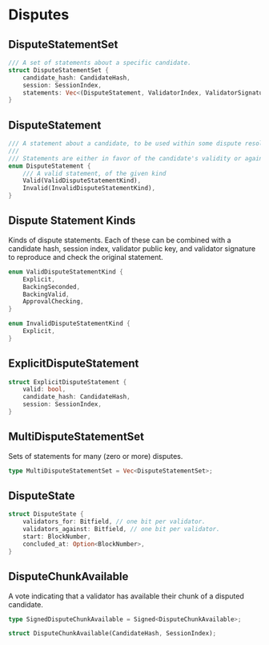 # Disputes

## DisputeStatementSet 

```rust
/// A set of statements about a specific candidate.
struct DisputeStatementSet {
    candidate_hash: CandidateHash,
    session: SessionIndex,
    statements: Vec<(DisputeStatement, ValidatorIndex, ValidatorSignature)>,
}
```

## DisputeStatement

```rust
/// A statement about a candidate, to be used within some dispute resolution process.
///
/// Statements are either in favor of the candidate's validity or against it.
enum DisputeStatement {
    /// A valid statement, of the given kind
    Valid(ValidDisputeStatementKind),
    Invalid(InvalidDisputeStatementKind),
}

```

## Dispute Statement Kinds

Kinds of dispute statements. Each of these can be combined with a candidate hash, session index, validator public key, and validator signature to reproduce and check the original statement.

```rust
enum ValidDisputeStatementKind {
    Explicit,
    BackingSeconded,
    BackingValid,
    ApprovalChecking,
}

enum InvalidDisputeStatementKind {
    Explicit,
}
```

## ExplicitDisputeStatement

```rust
struct ExplicitDisputeStatement {
    valid: bool,
    candidate_hash: CandidateHash,
    session: SessionIndex,
}
```

## MultiDisputeStatementSet

Sets of statements for many (zero or more) disputes.

```rust
type MultiDisputeStatementSet = Vec<DisputeStatementSet>;
```

## DisputeState

```rust
struct DisputeState {
    validators_for: Bitfield, // one bit per validator.
    validators_against: Bitfield, // one bit per validator.
    start: BlockNumber,
    concluded_at: Option<BlockNumber>,
}
```

## DisputeChunkAvailable

A vote indicating that a validator has available their chunk of a disputed candidate.

```rust
type SignedDisputeChunkAvailable = Signed<DisputeChunkAvailable>;

struct DisputeChunkAvailable(CandidateHash, SessionIndex);
```
